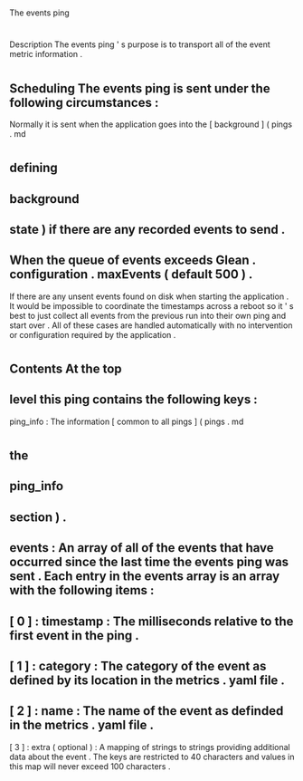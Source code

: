 #
The
events
ping
#
#
Description
The
events
ping
'
s
purpose
is
to
transport
all
of
the
event
metric
information
.
#
#
Scheduling
The
events
ping
is
sent
under
the
following
circumstances
:
-
Normally
it
is
sent
when
the
application
goes
into
the
[
background
]
(
pings
.
md
#
defining
-
background
-
state
)
if
there
are
any
recorded
events
to
send
.
-
When
the
queue
of
events
exceeds
Glean
.
configuration
.
maxEvents
(
default
500
)
.
-
If
there
are
any
unsent
events
found
on
disk
when
starting
the
application
.
It
would
be
impossible
to
coordinate
the
timestamps
across
a
reboot
so
it
'
s
best
to
just
collect
all
events
from
the
previous
run
into
their
own
ping
and
start
over
.
All
of
these
cases
are
handled
automatically
with
no
intervention
or
configuration
required
by
the
application
.
#
#
Contents
At
the
top
-
level
this
ping
contains
the
following
keys
:
-
ping_info
:
The
information
[
common
to
all
pings
]
(
pings
.
md
#
the
-
ping_info
-
section
)
.
-
events
:
An
array
of
all
of
the
events
that
have
occurred
since
the
last
time
the
events
ping
was
sent
.
Each
entry
in
the
events
array
is
an
array
with
the
following
items
:
-
[
0
]
:
timestamp
:
The
milliseconds
relative
to
the
first
event
in
the
ping
.
-
[
1
]
:
category
:
The
category
of
the
event
as
defined
by
its
location
in
the
metrics
.
yaml
file
.
-
[
2
]
:
name
:
The
name
of
the
event
as
definded
in
the
metrics
.
yaml
file
.
-
[
3
]
:
extra
(
optional
)
:
A
mapping
of
strings
to
strings
providing
additional
data
about
the
event
.
The
keys
are
restricted
to
40
characters
and
values
in
this
map
will
never
exceed
100
characters
.
